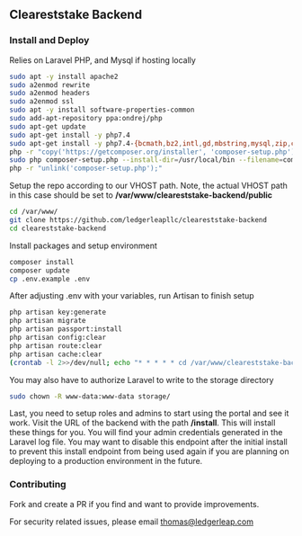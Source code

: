 ## Cleareststake Backend

### Install and Deploy

Relies on Laravel PHP, and Mysql if hosting locally

```bash
sudo apt -y install apache2
sudo a2enmod rewrite
sudo a2enmod headers
sudo a2enmod ssl
sudo apt -y install software-properties-common
sudo add-apt-repository ppa:ondrej/php
sudo apt-get update
sudo apt-get install -y php7.4
sudo apt-get install -y php7.4-{bcmath,bz2,intl,gd,mbstring,mysql,zip,common,curl,xml}
php -r "copy('https://getcomposer.org/installer', 'composer-setup.php');"
sudo php composer-setup.php --install-dir=/usr/local/bin --filename=composer
php -r "unlink('composer-setup.php');"
```

Setup the repo according to our VHOST path. Note, the actual VHOST path in this case should be set to **/var/www/cleareststake-backend/public**

```bash
cd /var/www/
git clone https://github.com/ledgerleapllc/cleareststake-backend
cd cleareststake-backend
```

Install packages and setup environment

```bash
composer install
composer update
cp .env.example .env
```

After adjusting .env with your variables, run Artisan to finish setup

```bash
php artisan key:generate
php artisan migrate
php artisan passport:install
php artisan config:clear
php artisan route:clear
php artisan cache:clear
(crontab -l 2>>/dev/null; echo "* * * * * cd /var/www/cleareststake-backend && php artisan schedule:run >> /dev/null 2>&1") | crontab -
```

You may also have to authorize Laravel to write to the storage directory

```bash
sudo chown -R www-data:www-data storage/
```

Last, you need to setup roles and admins to start using the portal and see it work. Visit the URL of the backend with the path **/install**. This will install these things for you. You will find your admin credentials generated in the Laravel log file. You may want to disable this endpoint after the initial install to prevent this install endpoint from being used again if you are planning on deploying to a production environment in the future.

### Contributing

Fork and create a PR if you find and want to provide improvements.

For security related issues, please email thomas@ledgerleap.com